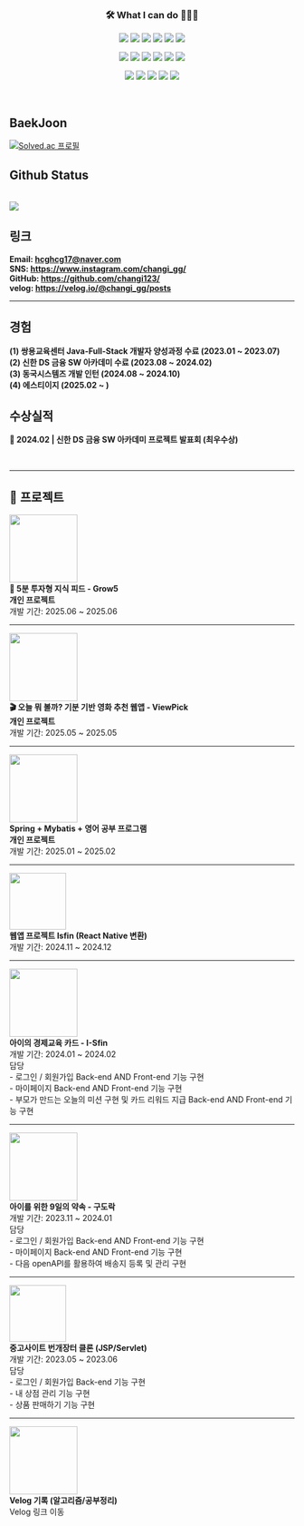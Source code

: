 <h3 align="center">🛠 What I can do 👨🏻‍💻</h3>



<!--======== 로고 ========-->
<!-- backend -->
<p align="center">
  <img src="https://img.shields.io/badge/Java-007396?style=for-the-badge&logo=java&logoColor=white" />
  <img src="https://img.shields.io/badge/junit5-25A162?style=for-the-badge&logo=junit5&logoColor=white">
  <img src="https://img.shields.io/badge/spring-6DB33F?style=for-the-badge&logo=spring&logoColor=white">
  <img src="https://img.shields.io/badge/springboot-6DB33F?style=for-the-badge&logo=springboot&logoColor=white">
  <img src="https://img.shields.io/badge/mysql-4479A1?style=for-the-badge&logo=mysql&logoColor=white">
  <img src="https://img.shields.io/badge/oracle-F80000?style=for-the-badge&logo=oracle&logoColor=white">
</p>


<!-- front -->  
<p align="center">
  <img src="https://img.shields.io/badge/thymeleaf-005F0F?style=for-the-badge&logo=thymeleaf&logoColor=white">
  <img src="https://img.shields.io/badge/javascript-F7DF1E?style=for-the-badge&logo=javascript&logoColor=black">
  <img src="https://img.shields.io/badge/jquery-0769AD?style=for-the-badge&logo=jquery&logoColor=white">
  <img src="https://img.shields.io/badge/html5-E34F26?style=for-the-badge&logo=html5&logoColor=white">
  <img src="https://img.shields.io/badge/css3-1572B6?style=for-the-badge&logo=css3&logoColor=white">
  <img src="https://img.shields.io/badge/react-444444?style=for-the-badge&logo=react">
</p>
<!-- 개발환경 & DataBase --> 
<p align="center">
  <img src="https://img.shields.io/badge/github-181717?style=for-the-badge&logo=github&logoColor=white">
  <img src="https://img.shields.io/badge/eclipse ide-2C2255?style=for-the-badge&logo=eclipseide&logoColor=white"> 
  <img src="https://img.shields.io/badge/visualstudiocode-007ACC?style=for-the-badge&logo=visualstudiocode&logoColor=white"> 
  <img src="https://img.shields.io/badge/gradle-02303A?style=for-the-badge&logo=gradle&logoColor=white"> 
  <img src="https://img.shields.io/badge/apachemaven-C71A36?style=for-the-badge&logo=apachemaven&logoColor=white"> 
</p>

<br>

## BaekJoon
[![Solved.ac
프로필](http://mazassumnida.wtf/api/v2/generate_badge?boj=hcghcg17)](https://solved.ac/hcghcg17)

## Github Status

<br>

  <a href="https://github.com/changi123">
    <img src="https://github-readme-stats.vercel.app/api/top-langs/?username=changi123&layout=compact&hide=javascript,html,scss" />
  </a>
  
<br>

## 링크
**Email: [hcghcg17@naver.com](mailto:hcghcg17@naver.com)**
<br/>
**SNS: <https://www.instagram.com/changi_gg/>**
<br/>
**GitHub: <https://github.com/changi123/>**
<br/>
**velog: <https://velog.io/@changi_gg/posts>**

---

## 경험
**(1) 쌍용교육센터 Java-Full-Stack 개발자 양성과정 수료 (2023.01 ~ 2023.07)**
<br/>
**(2) 신한 DS 금융 SW 아카데미 수료 (2023.08 ~ 2024.02)**
<br>
**(3) 동국시스템즈 개발 인턴 (2024.08 ~ 2024.10)**
<br>
**(4) 에스티이지 (2025.02 ~ )**
<br>
## 수상실적
**🥇 2024.02 | 신한 DS 금융 SW 아카데미 프로젝트 발표회 (최우수상)**

<br>


--- 
## 📌 프로젝트

<!-- Grow5 -->
<a href="https://github.com/changi123/grow5" target="_blank">
  <img src="https://github.com/user-attachments/assets/846ea1fa-6706-41c3-8995-620fedd83667" width="120" height="120">
</a><br/>
<b>🎯 5분 투자형 지식 피드 - Grow5</b><br/>
<b>개인 프로젝트</b><br/>
개발 기간: 2025.06 ~ 2025.06

---

<!-- ViewPick -->
<a href="https://github.com/changi123/viewpick" target="_blank">
  <img src="https://github.com/user-attachments/assets/d1077025-470f-4978-ba9b-7c278f996237" width="120" height="120">
</a><br/>
<b>🎬 오늘 뭐 볼까? 기분 기반 영화 추천 웹앱 - ViewPick</b><br/>
<b>개인 프로젝트</b><br/>
개발 기간: 2025.05 ~ 2025.05

---

<!-- Study -->
<a href="https://github.com/changi123/study" target="_blank">
  <img src="https://github.com/user-attachments/assets/1c84e964-95f1-4355-8ed1-6c7021efbc9c" width="120" height="120">
</a><br/>
<b>Spring + Mybatis + 영어 공부 프로그램</b><br/>
<b>개인 프로젝트</b><br/>
개발 기간: 2025.01 ~ 2025.02

---

<!-- Isfin App -->
<a href="https://github.com/changi123/isfin-app" target="_blank">
  <img src="https://github.com/user-attachments/assets/c1542b8d-970b-49ad-889e-ea57b15ec895" width="100" height="100">
</a><br/>
<b>웹앱 프로젝트 Isfin (React Native 변환)</b><br/>
개발 기간: 2024.11 ~ 2024.12

---

<!-- I-Sfin -->
<a href="https://github.com/I-Sfin" target="_blank">
  <img src="https://avatars.githubusercontent.com/u/157471821?s=200&v=4" width="120" height="120">
</a><br/>
<b>아이의 경제교육 카드 - I-Sfin</b><br/>
개발 기간: 2024.01 ~ 2024.02<br/>
담당<br/>
- 로그인 / 회원가입 Back-end AND Front-end 기능 구현<br/>
- 마이페이지 Back-end AND Front-end 기능 구현<br/>
- 부모가 만드는 오늘의 미션 구현 및 카드 리워드 지급 Back-end AND Front-end 기능 구현

---

<!-- 9Dorak -->
<a href="https://github.com/changi123/9dorak" target="_blank">
  <img src="https://github.com/changi123/changi123/assets/133079671/94865e16-3f42-40e0-ad6f-2195c6b7827a" width="120" height="120">
</a><br/>
<b>아이를 위한 9일의 약속 - 구도락</b><br/>
개발 기간: 2023.11 ~ 2024.01<br/>
담당<br/>
- 로그인 / 회원가입 Back-end AND Front-end 기능 구현<br/>
- 마이페이지 Back-end AND Front-end 기능 구현<br/>
- 다음 openAPI를 활용하여 배송지 등록 및 관리 구현

---

<!-- JSP Servlet -->
<a href="https://github.com/changi123/JSP-Servlet_Project" target="_blank">
  <img src="https://play-lh.googleusercontent.com/_gp-eWsqbTR5GvMXnHCIxEazoLPQSlHY4Uv-ZQln0jYsUSRReQb_fzpNwKbhd82R6-4=w240-h480-rw" width="100" height="100">
</a><br/>
<b>중고사이트 번개장터 클론 (JSP/Servlet)</b><br/>
개발 기간: 2023.05 ~ 2023.06<br/>
담당<br/>
- 로그인 / 회원가입 Back-end 기능 구현<br/>
- 내 상점 관리 기능 구현<br/>
- 상품 판매하기 기능 구현

---

<!-- Velog -->
<a href="https://velog.io/@changi_gg/posts" target="_blank">
  <img src="https://github.com/changi123/changi123/assets/133079671/85833525-f679-4dc1-9a75-662fe622a4e0" width="120" height="120">
</a><br/>
<b>Velog 기록 (알고리즘/공부정리)</b><br/>
Velog 링크 이동
